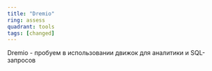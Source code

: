 ```yaml
---
title: "Dremio"
ring: assess
quadrant: tools
tags: [changed]
---
```


Dremio - пробуем в использовании движок для аналитики и SQL-запросов